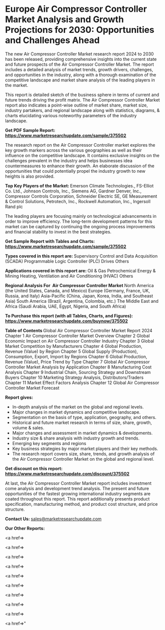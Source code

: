 # Europe Air Compressor Controller Market Analysis and Growth Projections for 2030: Opportunities and Challenges Ahead

The new Air Compressor Controller Market research report 2024 to 2030 has been released, providing comprehensive insights into the current state and future prospects of the Air Compressor Controller Market. The report includes a detailed analysis of market trends, growth drivers, challenges, and opportunities in the industry, along with a thorough examination of the competitive landscape and market share analysis of the leading players in the market.

This report is detailed sketch of the business sphere in terms of current and future trends driving the profit matrix. The Air Compressor Controller Market report also indicates a point-wise outline of market share, market size, industry partakers, and regional landscape along with statistics, diagrams, &amp; charts elucidating various noteworthy parameters of the industry landscape.

<strong><b>Get PDF Sample Report: <a href=https://www.marketresearchupdate.com/sample/375502>https://www.marketresearchupdate.com/sample/375502</a></b></strong>

The research report on the Air Compressor Controller market explores the key growth markers across the various geographies as well as their influence on the competitive landscape. It contains exclusive insights on the challenges prevalent in the industry and helps businesses idea countermeasures to enhance their growth. An elaborate discussion of the opportunities that could potentially propel the industry growth to new heights is also provided.

<strong><b>Top Key Players of the Market:
</b></strong>Emerson Climate Technologies., FS-Elliot Co. Ltd., Johnson Controls, Inc., Siemens AG, Gardner Denver, Inc., Compressor Controls Corporation, Schneider Electric SE, GE Measurement & Control Solutions, Petrotech, Inc., Rockwell Automation, Inc., Ingersoll Rand plc<strong><b>
</b></strong>

The leading players are focusing mainly on technological advancements in order to improve efficiency. The long-term development patterns for this market can be captured by continuing the ongoing process improvements and financial stability to invest in the best strategies.

<strong><b>Get Sample Report with Tables and Charts: <a href=https://www.marketresearchupdate.com/sample/375502>https://www.marketresearchupdate.com/sample/375502</a></b></strong>

<strong><b>Types covered in this report are:
</b></strong>Supervisory Control and Data Acquisition (SCADA)
Programmable Logic Controller (PLC)
Drives
Others<strong><b>
</b></strong>

<strong><b>Applications covered in this report are:
</b></strong>Oil & Gas
Petrochemical
Energy & Mining
Heating, Ventilation and Air Conditioning (HVAC)
Others<strong><b>
</b></strong>

<strong><b>Regional Analysis For  Air Compressor Controller Market</b></strong><strong><b>
</b></strong>North America (the United States, Canada, and Mexico)
Europe (Germany, France, UK, Russia, and Italy)
Asia-Pacific (China, Japan, Korea, India, and Southeast Asia)
South America (Brazil, Argentina, Colombia, etc.)
The Middle East and Africa (Saudi Arabia, UAE, Egypt, Nigeria, and South Africa)

<strong><b>To Purchase this report (with all Tables, Charts, and Figures): <a href=https://www.marketresearchupdate.com/buynow/375502>https://www.marketresearchupdate.com/buynow/375502</a></b></strong>

<strong><b>Table of Contents</b></strong><strong><b>
</b></strong>Global Air Compressor Controller Market Report 2024
Chapter 1 Air Compressor Controller Market Overview
Chapter 2 Global Economic Impact on Air Compressor Controller Industry
Chapter 3 Global Market Competition by Manufacturers
Chapter 4 Global Production, Revenue (Value) by Region
Chapter 5 Global Supply (Production), Consumption, Export, Import by Regions
Chapter 6 Global Production, Revenue (Value), Price Trend by Type
Chapter 7 Global Air Compressor Controller Market Analysis by Application
Chapter 8 Manufacturing Cost Analysis
Chapter 9 Industrial Chain, Sourcing Strategy and Downstream Buyers
Chapter 10 Marketing Strategy Analysis, Distributors/Traders
Chapter 11 Market Effect Factors Analysis
Chapter 12 Global Air Compressor Controller Market Forecast

<strong><b>Report gives:</b></strong>

- In-depth analysis of the market on the global and regional levels.
- Major changes in market dynamics and competitive landscape.
- Segmentation on the basis of type, application, geography, and others.
- Historical and future market research in terms of size, share, growth, volume &amp; sales.
- Major changes and assessment in market dynamics &amp; developments.
- Industry size &amp; share analysis with industry growth and trends.
- Emerging key segments and regions
- Key business strategies by major market players and their key methods.
- The research report covers size, share, trends, and growth analysis of the Air Compressor Controller Market on the global and regional level.

<strong><b>Get discount on this report: <a href=https://www.marketresearchupdate.com/discount/375502>https://www.marketresearchupdate.com/discount/375502</a></b></strong>

At last, the Air Compressor Controller Market report includes investment come analysis and development trend analysis. The present and future opportunities of the fastest growing international industry segments are coated throughout this report. This report additionally presents product specification, manufacturing method, and product cost structure, and price structure.

<strong><b>Contact Us:
</b></strong>sales@marketresearchupdate.com

<strong>Our Other Reports:</strong>

<a href=></a>

<a href=></a>

<a href=></a>

<a href=></a>

<a href=></a>

<a href=></a>

<a href=></a>

<a href=></a>

<a href=></a>

<a href=></a>"
